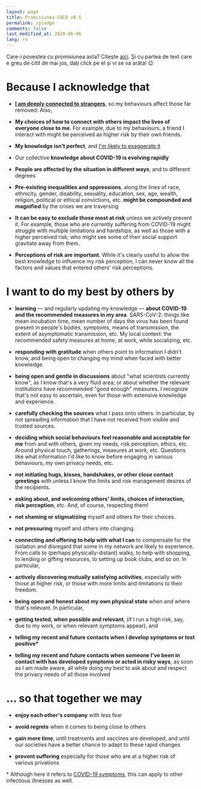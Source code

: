 ```yaml
---
layout: page
title: Promisiunea COCO v0.5
permalink: /pledge
comments: false
last_modified_at: 2020-06-06
lang: ro
---
```


<span class="small mark">Care-i povestea cu promisiunea asta? Citește [aici]({{site.baseurl}}/about). Și cu partea de text care e greu de citit de mai jos, dați click pe el și vi se va arăta! 😉️</span>

# Because I acknowledge that


*   [**I am deeply connected to strangers**](https://youtu.be/X0mHf3oSUdU), so my behaviours affect those far removed. Also,

*   **My choices of how to connect with others impact the lives of everyone close to me**. <span class="spoiler">For example, due to my behaviours, a friend I interact with might be perceived as higher risk by their own friends.</span>
    
*   **My knowledge isn't perfect**, and [I'm likely to exaggerate it](https://en.wikipedia.org/wiki/Dunning%E2%80%93Kruger_effect)  

*   Our collective **knowledge about COVID-19 is evolving rapidly**

*   **People are affected by the situation in different ways**, and to different degrees

*   **Pre-existing inequalities and oppressions**, along the lines of race, ethnicity, gender, disability, sexuality, education, sex, age, wealth, religion, political or ethical convictions, etc. **might be compounded and magnified** by the crises we are traversing

*   **It can be easy to exclude those most at risk** <span class="spoiler">unless we actively prevent it. For example, those who are currently suffering from COVID-19 might struggle with multiple limitations and hardships, as well as those with a higher perceived risk, who might see some of their social support gravitate away from them.</span>

*   **Perceptions of risk are important**. <span class="spoiler">While it's clearly useful to allow the best knowledge to influence my risk perception, I can never know all the factors and values that entered others' risk perceptions.</span>
    

# I want to do my best by others by


*   **learning** — and regularly updating my knowledge — **about COVID-19 and the recommended measures in my area**. <span class="spoiler">SARS-CoV-2: things like mean incubation time, mean number of days the virus has been found present in people's bodies, symptoms, means of transmission, the extent of asymptomatic transmission, etc. My local context: the recommended safety measures at home, at work, while socializing, etc.</span>

*   **responding with gratitude** when others point to information I didn't know, and being open to changing my mind when faced with better knowledge.

*   **being open and gentle in discussions** <span class="spoiler">about "what scientists currently know", as I know that's a very fluid area; or about whether the relevant institutions have recommended "good enough" measures. I recognize that's not easy to ascertain, even for those with extensive knowledge and experience.</span>

*   **carefully checking the sources** what I pass onto others. <span class="spoiler">In particular, by not spreading information that I have not received from visible and trusted sources.</span>

*   **deciding which social behaviours feel reasonable and acceptable for me** from and with others, given my needs, risk perception, ethics, etc. <span class="spoiler">Around physical touch, gatherings, measures at work, etc. Questions like what information I'd like to know before engaging in various behaviours, my own privacy needs, etc.</span>

*   **not initiating hugs, kisses, handshakes, or other close contact greetings** with unless I know the limits and risk management desires of the recipients.

*   **asking about, and welcoming others' limits, choices of interaction, risk perception**, etc. And, of course, respecting them!

*   **not shaming or stigmatizing** myself and others for their choices.

*   **not pressuring** myself and others into changing.

*   **connecting and offering to help with what I can** to compensate for the isolation and disregard that some in my network are likely to experience. <span class="spoiler">From calls to (perhaps physically-distant) walks, to help with shopping, to lending or gifting resources, to setting up book clubs, and so on. </span>In particular,

*   **actively discovering mutually satisfying activities**, especially with those at higher risk, or those with more limits and limitations to their freedom.

*   **being open and honest about my own physical state** when and where that's relevant. In particular,  

*   **getting tested, when possible and relevant**, (if I run a high risk, say, due to my work, or when relevant symptoms appear), and  

*   **telling my recent and future contacts when I develop symptoms or test positive\***

*   **telling my recent and future contacts when someone I've been in contact with has developed symptoms or acted in risky ways**<span class="spoiler">, as soon as I am made aware, all while doing my best to ask about and respect the privacy needs of all those involved</span>

# ... so that together we may  

*   **enjoy each other's company** with less fear

*   **avoid regrets** when it comes to being close to others

*   **gain more time**, until treatments and vaccines are developed, and until our societies have a better chance to adapt to these rapid changes  

*   **prevent suffering** especially for those who are at a higher risk of various privations


\* Although here it refers to [COVID-19 symptoms](https://www.who.int/health-topics/coronavirus#tab=tab_3), this can apply to other infectious illnesses as well.